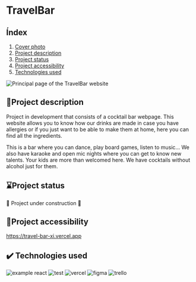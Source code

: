 # TravelBar
## Índex
1. [Cover photo](#id1)
2. [Project description](#id3)
3. [Project status](#id4)
4. [Project accessibility](#id5)
5. [Technologies used](#id6)

<p name="id2"></p>

![Principal page of the TravelBar website](https://user-images.githubusercontent.com/100280306/213275505-6f4ee726-5779-43b9-a220-ed8ed58443f9.png)<img name="id1"></img>

## 📓Project description <a name="id3"></a>
Project in development that consists of a cocktail bar webpage. This website allows you to know how our drinks are made in case you have allergies or if you just want to be able to make them at home, here you can find all the ingredients.

This is a bar where you can dance, play board games, listen to music... We also have karaoke and open mic nights where you can get to know new talents. Your kids are more than welcomed here. We have cocktails without alcohol just for them.

## ⌛️Project status<a name="id4"></a>
:construction: Project under construction :construction:

## 📁Project accessibility<a name="id5"></a>
https://travel-bar-xi.vercel.app

## ✔️ Technologies used<a name="id6"></a>

![example react](https://img.shields.io/badge/React-20232A?style=for-the-badge&logo=react&logoColor=61DAFB) 
![test](https://img.shields.io/badge/Jest-323330?style=for-the-badge&logo=Jest&logoColor=white)
![vercel](https://img.shields.io/badge/Vercel-000000?style=for-the-badge&logo=vercel&logoColor=white)
![figma](https://img.shields.io/badge/Figma-F24E1E?style=for-the-badge&logo=figma&logoColor=white)
![trello](https://img.shields.io/badge/Trello-0052CC?style=for-the-badge&logo=trello&logoColor=white)
